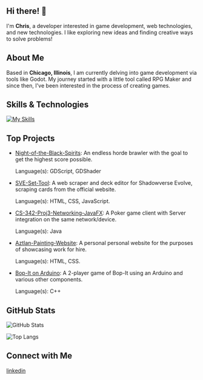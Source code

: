 ## Hi there! 👋

I'm **Chris**, a developer interested in game development, web technologies, and new technologies. I like exploring new ideas and finding creative ways to solve problems!

## About Me

Based in **Chicago, Illinois**, I am currently delving into game development via tools like Godot. My journey started with a little tool called RPG Maker and since then, I've been interested in the process of creating games.

## Skills & Technologies

[![My Skills](https://skillicons.dev/icons?i=linux,mint,arch,bash,windows,java,maven,c,cpp,py,html,css,js,p5js,github,git,vscode,vscodium,vim)](https://skillicons.dev)

## Top Projects

- [Night-of-the-Black-Spirits](https://github.com/c-bejar/Night-of-the-Black-Spirits): An endless horde brawler with the goal to get the highest score possible.

  Language(s): GDScript, GDShader
- [SVE-Set-Tool](https://github.com/c-bejar/SVE-Set-Tool): A web scraper and deck editor for Shadowverse Evolve, scraping cards from the official website.

  Language(s): HTML, CSS, JavaScript.
- [CS-342-Proj3-Networking-JavaFX](https://github.com/c-bejar/CS-342-Proj3-Networking-JavaFX): A Poker game client with Server integration on the same network/device.

  Language(s): Java 
- [Aztlan-Painting-Website](https://github.com/c-bejar/Aztlan-Painting-Website): A personal personal website for the purposes of showcasing work for hire.

  Language(s): HTML, CSS.
- [Bop-It on Arduino](https://github.com/c-bejar/Bop-It-Arduino): A 2-player game of Bop-It using an Arduino and various other components.

  Language(s): C++

## GitHub Stats

![GitHub Stats](https://github-readme-stats.vercel.app/api?username=c-bejar&show_icons=true&theme=radical)

![Top Langs](https://github-readme-stats.vercel.app/api/top-langs/?username=c-bejar&layout=compact&theme=radical)

## Connect with Me

[linkedin](https://www.linkedin.com/in/c-bejar/)
